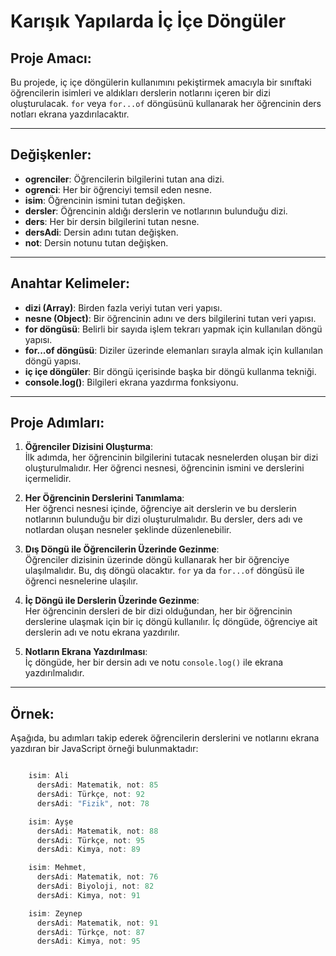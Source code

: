 # Karışık Yapılarda İç İçe Döngüler

## Proje Amacı:
Bu projede, iç içe döngülerin kullanımını pekiştirmek amacıyla bir sınıftaki öğrencilerin isimleri ve aldıkları derslerin notlarını içeren bir dizi oluşturulacak. `for` veya `for...of` döngüsünü kullanarak her öğrencinin ders notları ekrana yazdırılacaktır.

---

## Değişkenler:
- **ogrenciler**: Öğrencilerin bilgilerini tutan ana dizi.
- **ogrenci**: Her bir öğrenciyi temsil eden nesne.
- **isim**: Öğrencinin ismini tutan değişken.
- **dersler**: Öğrencinin aldığı derslerin ve notlarının bulunduğu dizi.
- **ders**: Her bir dersin bilgilerini tutan nesne.
- **dersAdi**: Dersin adını tutan değişken.
- **not**: Dersin notunu tutan değişken.

---

## Anahtar Kelimeler:
- **dizi (Array)**: Birden fazla veriyi tutan veri yapısı.
- **nesne (Object)**: Bir öğrencinin adını ve ders bilgilerini tutan veri yapısı.
- **for döngüsü**: Belirli bir sayıda işlem tekrarı yapmak için kullanılan döngü yapısı.
- **for...of döngüsü**: Diziler üzerinde elemanları sırayla almak için kullanılan döngü yapısı.
- **iç içe döngüler**: Bir döngü içerisinde başka bir döngü kullanma tekniği.
- **console.log()**: Bilgileri ekrana yazdırma fonksiyonu.

---

## Proje Adımları:

1. **Öğrenciler Dizisini Oluşturma**:  
   İlk adımda, her öğrencinin bilgilerini tutacak nesnelerden oluşan bir dizi oluşturulmalıdır. Her öğrenci nesnesi, öğrencinin ismini ve derslerini içermelidir.

2. **Her Öğrencinin Derslerini Tanımlama**:  
   Her öğrenci nesnesi içinde, öğrenciye ait derslerin ve bu derslerin notlarının bulunduğu bir dizi oluşturulmalıdır. Bu dersler, ders adı ve notlardan oluşan nesneler şeklinde düzenlenebilir.

3. **Dış Döngü ile Öğrencilerin Üzerinde Gezinme**:  
   Öğrenciler dizisinin üzerinde döngü kullanarak her bir öğrenciye ulaşılmalıdır. Bu, dış döngü olacaktır. `for` ya da `for...of` döngüsü ile öğrenci nesnelerine ulaşılır.

4. **İç Döngü ile Derslerin Üzerinde Gezinme**:  
   Her öğrencinin dersleri de bir dizi olduğundan, her bir öğrencinin derslerine ulaşmak için bir iç döngü kullanılır. İç döngüde, öğrenciye ait derslerin adı ve notu ekrana yazdırılır.

5. **Notların Ekrana Yazdırılması**:  
   İç döngüde, her bir dersin adı ve notu `console.log()` ile ekrana yazdırılmalıdır.

--- 

## Örnek:
Aşağıda, bu adımları takip ederek öğrencilerin derslerini ve notlarını ekrana yazdıran bir JavaScript örneği bulunmaktadır:

```javascript

    isim: Ali
      dersAdi: Matematik, not: 85
      dersAdi: Türkçe, not: 92
      dersAdi: "Fizik", not: 78

    isim: Ayşe
      dersAdi: Matematik, not: 88 
      dersAdi: Türkçe, not: 95 
      dersAdi: Kimya, not: 89 

    isim: Mehmet,
      dersAdi: Matematik, not: 76 
      dersAdi: Biyoloji, not: 82 
      dersAdi: Kimya, not: 91 

    isim: Zeynep
      dersAdi: Matematik, not: 91 
      dersAdi: Türkçe, not: 87 
      dersAdi: Kimya, not: 95

